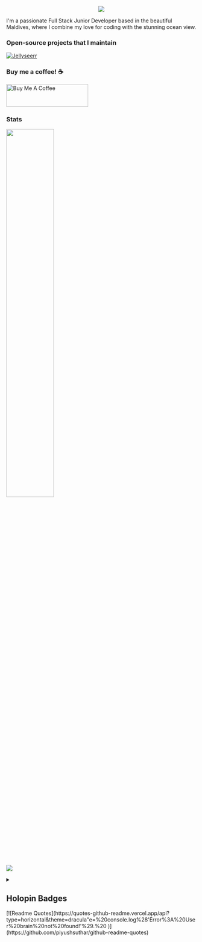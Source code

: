 

<p align="center">
    <img src="https://readme-typing-svg.demolab.com/?lines=Fallenbagel;Full-stack%20junior%20developer;Learning%20Enthusiast;Maldivian%20🇲🇻;&font=Fira%20Code&center=true&width=440&height=45&color=f75c7e&vCenter=true&pause=1000&size=22" /></a>
</p>

I'm a passionate Full Stack Junior Developer based in the beautiful Maldives, where I combine my love for coding with the stunning ocean view.


### Open-source projects that I maintain
 [![Jellyseerr](https://github-readme-stats.vercel.app/api/pin/?username=Fallenbagel&repo=jellyseerr)](https://github.com/Fallenbagel/jellyseerr)


### Buy me a coffee! ☕
<a href="https://www.buymeacoffee.com/fallen.bagel" target="_blank"><img src="https://cdn.buymeacoffee.com/buttons/v2/default-yellow.png" alt="Buy Me A Coffee" height="60px" width="217px" ></a>


### Stats
<p>
  <img height="50%" width="auto" src ="https://github-readme-stats.vercel.app/api/top-langs/?username=fallenbagel&layout=compact&hide_border=true&theme=darcula&bg_color=00000000&langs_count=6"><br/>
  <img src ="https://github-readme-streak-stats.herokuapp.com?user=fallenbagel&theme=darcula&hide_border=true&background=FFFFFF00">
  <br>
</p>

<details> 
  <summary><h2>Holopin Badges</h2></summary>

  [![An image of @fallenbagel's Holopin badges, which is a link to view their full Holopin profile](https://holopin.me/fallenbagel)](https://holopin.io/@fallenbagel)
</details>

<div class="desktop-only">[![Readme Quotes](https://quotes-github-readme.vercel.app/api?type=horizontal&theme=dracula&quote=%20console.log%28'Error%3A%20User%20brain%20not%20found!'%29.%20
)](https://github.com/piyushsuthar/github-readme-quotes)</div>

<style>
@media (max-width: 768px) {
  .desktop-only {
    display: none;
  }
}
</style>



